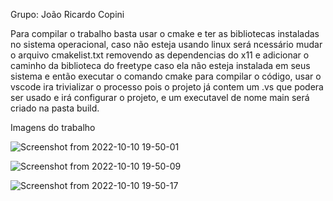 Grupo: João Ricardo Copini

Para compilar o trabalho basta usar o cmake e ter as bibliotecas instaladas no sistema operacional, caso não esteja usando linux será ncessário mudar o arquivo
cmakelist.txt removendo as dependencias do x11 e adicionar o caminho da biblioteca do freetype caso ela não esteja instalada em seus sistema
e então executar o comando cmake para compilar o código, usar o vscode ira trivializar o processo pois o projeto já contem um .vs que podera ser usado
e irá configurar o projeto, e um executavel de nome main será criado na pasta build.

Imagens do trabalho


![Screenshot from 2022-10-10 19-50-01](https://user-images.githubusercontent.com/110510237/194963698-34f26b2b-32c3-4201-b2ae-b9eb038a0418.png)


![Screenshot from 2022-10-10 19-50-09](https://user-images.githubusercontent.com/110510237/194963724-c547321e-6c31-445c-8f42-cb4ef389f8ee.png)


![Screenshot from 2022-10-10 19-50-17](https://user-images.githubusercontent.com/110510237/194963742-25a4d34f-4a3a-472b-9cc5-26d44720f7a2.png)
